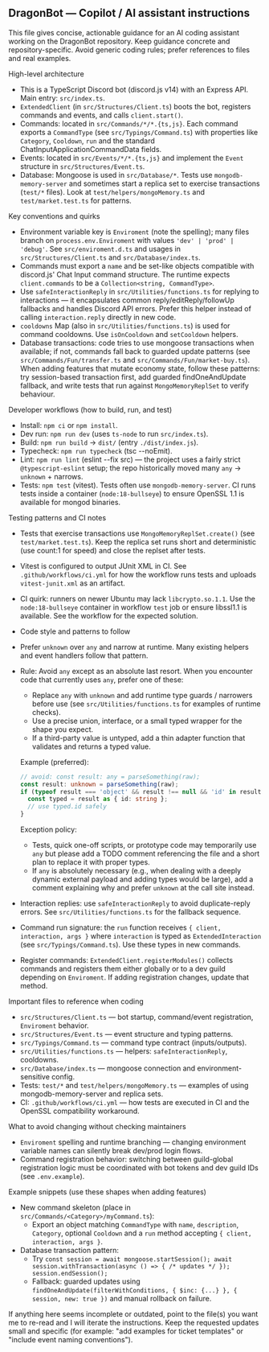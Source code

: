 ## DragonBot — Copilot / AI assistant instructions

This file gives concise, actionable guidance for an AI coding assistant working on the DragonBot repository.
Keep guidance concrete and repository-specific. Avoid generic coding rules; prefer references to files and real examples.

High-level architecture
- This is a TypeScript Discord bot (discord.js v14) with an Express API. Main entry: `src/index.ts`.
- `ExtendedClient` (in `src/Structures/Client.ts`) boots the bot, registers commands and events, and calls `client.start()`.
- Commands: located in `src/Commands/*/*.{ts,js}`. Each command exports a `CommandType` (see `src/Typings/Command.ts`) with properties like `Category`, `Cooldown`, `run` and the standard ChatInputApplicationCommandData fields.
- Events: located in `src/Events/*/*.{ts,js}` and implement the `Event` structure in `src/Structures/Event.ts`.
- Database: Mongoose is used in `src/Database/*`. Tests use `mongodb-memory-server` and sometimes start a replica set to exercise transactions (`test/*` files). Look at `test/helpers/mongoMemory.ts` and `test/market.test.ts` for patterns.

Key conventions and quirks
- Environment variable key is `Enviroment` (note the spelling); many files branch on `process.env.Enviroment` with values `'dev' | 'prod' | 'debug'`. See `src/enviroment.d.ts` and usages in `src/Structures/Client.ts` and `src/Database/index.ts`.
- Commands must export a `name` and be set-like objects compatible with discord.js' Chat Input command structure. The runtime expects `client.commands` to be a `Collection<string, CommandType>`.
- Use `safeInteractionReply` in `src/Utilities/functions.ts` for replying to interactions — it encapsulates common reply/editReply/followUp fallbacks and handles Discord API errors. Prefer this helper instead of calling `interaction.reply` directly in new code.
- `cooldowns` Map (also in `src/Utilities/functions.ts`) is used for command cooldowns. Use `isOnCooldown` and `setCooldown` helpers.
- Database transactions: code tries to use mongoose transactions when available; if not, commands fall back to guarded update patterns (see `src/Commands/Fun/transfer.ts` and `src/Commands/Fun/market-buy.ts`). When adding features that mutate economy state, follow these patterns: try session-based transaction first, add guarded findOneAndUpdate fallback, and write tests that run against `MongoMemoryReplSet` to verify behaviour.

Developer workflows (how to build, run, and test)
- Install: `npm ci` or `npm install`.
- Dev run: `npm run dev` (uses `ts-node` to run `src/index.ts`).
- Build: `npm run build` -> `dist/` (entry `./dist/index.js`).
- Typecheck: `npm run typecheck` (tsc --noEmit).
- Lint: `npm run lint` (eslint --fix src) — the project uses a fairly strict `@typescript-eslint` setup; the repo historically moved many `any` -> `unknown` + narrows.
- Tests: `npm test` (vitest). Tests often use `mongodb-memory-server`. CI runs tests inside a container (`node:18-bullseye`) to ensure OpenSSL 1.1 is available for mongod binaries.

Testing patterns and CI notes
- Tests that exercise transactions use `MongoMemoryReplSet.create()` (see `test/market.test.ts`). Keep the replica set runs short and deterministic (use count:1 for speed) and close the replset after tests.
- Vitest is configured to output JUnit XML in CI. See `.github/workflows/ci.yml` for how the workflow runs tests and uploads `vitest-junit.xml` as an artifact.
- CI quirk: runners on newer Ubuntu may lack `libcrypto.so.1.1`. Use the `node:18-bullseye` container in workflow `test` job or ensure libssl1.1 is available. See the workflow for the expected solution.

- Code style and patterns to follow
- Prefer `unknown` over `any` and narrow at runtime. Many existing helpers and event handlers follow that pattern.
- Rule: Avoid `any` except as an absolute last resort. When you encounter code that currently uses `any`, prefer one of these:
  - Replace `any` with `unknown` and add runtime type guards / narrowers before use (see `src/Utilities/functions.ts` for examples of runtime checks).
  - Use a precise union, interface, or a small typed wrapper for the shape you expect.
  - If a third-party value is untyped, add a thin adapter function that validates and returns a typed value.

  Example (preferred):

  ```ts
  // avoid: const result: any = parseSomething(raw);
  const result: unknown = parseSomething(raw);
  if (typeof result === 'object' && result !== null && 'id' in result) {
    const typed = result as { id: string };
    // use typed.id safely
  }
  ```

  Exception policy:
  - Tests, quick one-off scripts, or prototype code may temporarily use `any` but please add a TODO comment referencing the file and a short plan to replace it with proper types.
  - If `any` is absolutely necessary (e.g., when dealing with a deeply dynamic external payload and adding types would be large), add a comment explaining why and prefer `unknown` at the call site instead.
- Interaction replies: use `safeInteractionReply` to avoid duplicate-reply errors. See `src/Utilities/functions.ts` for the fallback sequence.
- Command run signature: the `run` function receives `{ client, interaction, args }` where `interaction` is typed as `ExtendedInteraction` (see `src/Typings/Command.ts`). Use these types in new commands.
- Register commands: `ExtendedClient.registerModules()` collects commands and registers them either globally or to a dev guild depending on `Enviroment`. If adding registration changes, update that method.

Important files to reference when coding
- `src/Structures/Client.ts` — bot startup, command/event registration, `Enviroment` behavior.
- `src/Structures/Event.ts` — event structure and typing patterns.
- `src/Typings/Command.ts` — command type contract (inputs/outputs).
- `src/Utilities/functions.ts` — helpers: `safeInteractionReply`, cooldowns.
- `src/Database/index.ts` — mongoose connection and environment-sensitive config.
- Tests: `test/*` and `test/helpers/mongoMemory.ts` — examples of using mongodb-memory-server and replica sets.
- CI: `.github/workflows/ci.yml` — how tests are executed in CI and the OpenSSL compatibility workaround.

What to avoid changing without checking maintainers
- `Enviroment` spelling and runtime branching — changing environment variable names can silently break dev/prod login flows.
- Command registration behavior: switching between guild-global registration logic must be coordinated with bot tokens and dev guild IDs (see `.env.example`).

Example snippets (use these shapes when adding features)
- New command skeleton (place in `src/Commands/<Category>/myCommand.ts`):
  - Export an object matching `CommandType` with `name`, `description`, `Category`, optional `Cooldown` and a `run` method accepting `{ client, interaction, args }`.
- Database transaction pattern:
  - Try `const session = await mongoose.startSession(); await session.withTransaction(async () => { /* updates */ }); session.endSession();`
  - Fallback: guarded updates using `findOneAndUpdate(filterWithConditions, { $inc: {...} }, { session, new: true })` and manual rollback on failure.

If anything here seems incomplete or outdated, point to the file(s) you want me to re-read and I will iterate the instructions. Keep the requested updates small and specific (for example: "add examples for ticket templates" or "include event naming conventions").
